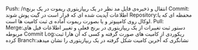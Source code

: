 Push: /nانتقال و ذخیره‌ی فایل مد نظر در یک ریپازیتوری ریموت در یک برنچ
Commit: اطلاعات آپدیت شده ای که قرار است در گیت پوش شوند
Repository:محفظه ای که یا لوکال روی کامپیوتر و یا بصورت ریموت آماده ی ثبت کامیت ها است.
Pull:
Merge:دستور ثبت تغییرات از یک ریپازیتوری در برنج فعلی و تغییر اطلاعات فیل های مربوطه
Commit Log:ریکوردی از کامیت های صورت گرفته و کسی که آن هارا ثبت کرده
Branch:نشانگری که آخرین کامیت شکل گرفته در یک ریپازیتوری را نشان میدهد
